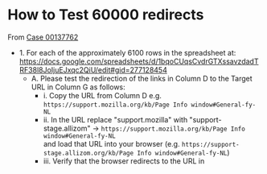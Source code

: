 # How to Test 60000 redirects
From [Case 00137762](https://supportcases.lithium.com/5006100000AawTs)
* 1\. For each of the approximately 6100 rows in the spreadsheet at: \
https://docs.google.com/spreadsheets/d/1bqoCUqsCvdrGTXssavzdadTRF38l8JoIjuEJxqc2QiU/edit#gid=277128454
  * A\. Please test the redirection of the links in Column D to the Target URL in Column G as follows:
    * i\. Copy the URL from Column D e.g. ```https://support.mozilla.org/kb/Page Info window#General-fy-NL```
    * ii\. In the URL replace "support.mozilla" with "support-stage.allizom" -> 
    ```https://support.mozilla.org/kb/Page Info window#General-fy-NL``` \
    and load that URL into your browser (e.g. ```https://support-stage.allizom.org/kb/Page Info window#General-fy-NL```)
    * iii\. Verify that the browser redirects to the URL in 
